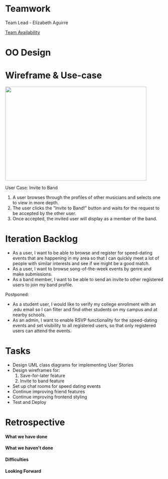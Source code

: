 # Teamwork  
Team Lead - Elizabeth Aguirre

[Team Availability](https://www.when2meet.com/?11552488-qjqrX)

# OO Design

# Wireframe & Use-case
<img src="s4l.png" width="450" height="300"/>

User Case: Invite to Band
  1. A user browses through the profiles of other musicians and selects one to view in more depth.
  2. The user clicks the "Invite to Band!" button and waits for the request to be accepted by the other user.
  3. Once accepted, the invited user will display as a member of the band.
# Iteration Backlog
- As a user, I want to be able to browse and register for speed-dating events that are happening in my area so that I can quickly meet a lot of people with similar interests and see if we might be a good match.
- As a user, I want to browse song-of-the-week events by genre and make submissions.
- As a band member, I want to be able to send an invite to other registered users to join my band profile.  

Postponed:
- As a student user, I would like to verify my college enrollment with an .edu email so I can filter and find other students on my campus and at nearby schools.
- As an admin, I want to enable RSVP functionality for the speed-dating events and set visibility to all registered users, so that only registered users can attend the events.

# Tasks
- Design UML class diagrams for implementing User Stories
- Design wireframes for:  
  1. Save-for-later feature
  2. Invite to band feature
- Set up chat rooms for speed dating events
- Continue improving friend features
- Continue improving frontend styling
- Test and Deploy

# Retrospective
#### What we have done

#### What we haven't done

#### Difficulties

#### Looking Forward
